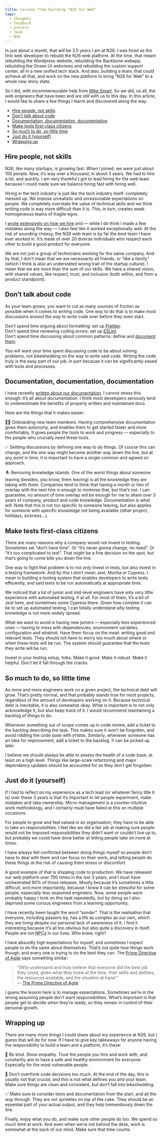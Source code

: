 ```yaml
---
title: Lessons from building “N26 for Web”
tags:
  - thoughts
  - feedback
  - process
  - team
  - N26
---
```


In just about a month, that will be 3.5 years I am at N26. I was hired as the first web developer to rebuild the N26 web platform. At the time, that meant rebuilding the Wordpress website, rebuilding the Backbone webapp, rebuilding the Onsen UI webviews and rebuilding the custom support center, all in a new unified tech stack. And also, building a team, that could achieve all that, and work on the new platform to bring “N26 for Web” to a whole new shiny state.

So I did, with incommensurable help from [Mike Smart](https://twitter.com/smartmike). So we did, us all, the web engineers that have been and are still with us to this day. In this article, I would like to share a few things I learnt and discovered along the way.

- [Hire people, not skills](#hire-people-not-skills)
- [Don’t talk about code](#dont-talk-about-code)
- [Documentation, documentation, documentation](#documentation-documentation-documentation)
- [Make tests first-class citizens](#make-tests-first-class-citizens)
- [So much to do, so little time](#so-much-to-do-so-little-time)
- [Just do it (yourself)](#just-do-it-yourself)
- [Wrapping up](#wrapping-up)

## Hire people, not skills

N26, like many startups, is growing fast. When I joined, we were just about 100 people. Now, it’s way over a thousand, in about 3 years. We had to hire a lot, and quickly. I am very thankful I got to lead hiring for the web team because I could made sure we balance hiring fast with hiring well.

Hiring in the tech industry is just like the tech industry itself: completely messed up. We impose unrealistic and unreasonable expectations on people. We completely overstate the value of technical skills and we think writing code is way more difficult than it is. This, in turn, creates weak homogeneous teams of fragile egos.

I [wrote extensively on how we hire](/2020/01/13/lets-talk-about-your-resume) and — while I do think I made a few mistakes along the way — I also feel like it worked exceptionally well. At the risk of sounding cheesy, the N26 web team is by far the best team I have ever worked in. It’s made of over 20 diverse individuals who respect each other to build a good product for everyone.

We are not just a group of technicians working for the same company. And by that, I don’t mean that we are necessarily all friends, or “like a family” (which I think is also an understated wrong trait of the startup culture). I mean that we are more than the sum of our skills. We have a shared vision, with shared values, like respect, trust, and inclusion (both within, and from a product standpoint).

## Don’t talk about code

As your team grows, you want to cut as many sources of friction as possible when it comes to writing code. One way to do that is to make most discussions around the _way_ to write code over before they even start.

Don’t spend time arguing about formatting: set up [Prettier](https://prettier.io/).  
Don’t spend time reviewing coding errors: set up [ESLint](https://eslint.org/).  
Don’t spend time discussing about common patterns: define and [document them](#documentation-documentation-documentation).

You will want your time spent discussing code to be about solving problems, not bikeshedding on the way to write said code. Writing the code truly is the easy part of our job, in part because it can be significantly eased with tools and processes.

## Documentation, documentation, documentation

I have recently [written about our documentation](/2020/01/23/technical-documentation-for-everyone). I cannot stress this enough: it’s all about documentation. I think most developers seriously tend to underestimate the benefits of properly written and maintained docs.

Here are the things that it makes easier:

👋🏻 Onboarding new team members. Having comprehensive documentation gives them autonomy, and enables them to get started faster and more comfortably. It gives people the tools to work and progress — especially to the people who crucially need these tools.

✅ Settling discussions by defining one way to do things. Of course this can change, and the one way might become another way down the line, but at any point in time, it is important to have a single common and agreed on approach.

🏝 Removing knowledge islands. One of the worst things about someone leaving (besides, you know, them leaving) is all the knowledge they are taking with them. Companies tend to think that having a month or two of overlap with the next hire is enough to minimise that, but that’s not. I can guarantee, no amount of time overlap will be enough for me to share over 3 years of company, product and code knowledge. Documentation is what will. Note that this is not too specific to someone leaving, but also applies for someone with specific knowledge not being available (other project, holidays, sickness…).

## Make tests first-class citizens

There are many reasons why a company would not invest in testing. Sometimes we “don’t have time”. Or “it’s never gonna change, no need”. Or “it’s too complicated to test”. That might be a fine decision on the spot, but that’s going to come bite you down the line.

One way to fight that problem is to not only invest in tests, but also invest in a testing framework. And by this I don’t mean Jest, Mocha or Cypress. I mean in building a tooling system that enables developers to write tests efficiently, and said tests to be run automatically at appropriate time.

We noticed that a lot of junior and mid-level engineers have only very little experience with automated testing, if at all. For most of them, it’s a bit of Jest here, and sometimes some Cypress there. Given how complex it can be to set up automated testing, I can totally understand why testing knowledge is not more widely spread.

What we want to avoid is having new joiners — especially less experienced ones — having to mess with dependencies, environment variables, configuration and whatnot. Have them focus on the meat: writing good and relevant tests. They should not have to worry too much about where or when these tests will be run. The system should guarantee that the tests they write will be run.

Invest in your testing setup, folks. Make it good. Make it robust. Make it helpful. Don’t let it fall through the cracks.

## So much to do, so little time

As more and more engineers work on a given project, the technical debt will grow. That’s pretty normal, and that probably stands true for most projects, regardless of the amount of developers working on it. Because technical debt is inevitable, it is also somewhat okay. What is important is to not only acknowledge it, but also keep track of it. I would recommend maintaining a backlog of things to do.

Whenever something out of scope comes up in code review, add a ticket to the backlog describing the task. This makes sure it won’t be forgotten, and avoid riddling the code base with `@TODO`s. Similarly, whenever someone has an idea for improvement, add a ticket to the backlog. It can be picked up later.

I believe we should always be able to assess the health of a code base, at least on a high level. Things like large-scale refactoring and major dependency updates should be accounted for so they don’t get forgotten.

## Just do it (yourself)

If I had to reflect on my experience as a tech lead (or whatever fancy title it is) over these 3 years is that it’s important to let people experiment, make mistakes and take ownership. Micro-management is a counter-intuitive work methodology, and I certainly must have failed at this on multiple occasions.

For people to grow and feel valued in an organisation, they have to be able to take on responsibilities. I feel like we did a fair job at making sure people would not be imposed responsibilities they didn’t want or couldn’t live up to, but probably we could have done better at letting people take on more at times.

I have always felt conflicted between doing things myself so people don’t have to deal with them and can focus on their work, and letting people do these things at the risk of causing them stress or discomfort.

A good example of that is shipping code to production. We have released our web platform over 700 times in the last 3 years, and I must have orchestrated 90% of those releases. Mostly because it’s sometimes a little difficult, and more importantly, because I know it can be stressful for some people, especially less seasoned engineers. Now, some people were probably happy I took on this task repeatedly, but by doing so I also deprived some curious engineers from a learning opportunity.

I have recently been taught the word “sonder”. That is the realisation that everyone, including passers-by, has a life as complex as our own, which they are living despite our personal lack of awareness of it. I find it interesting because it’s all too obvious but also quite a discovery in itself. People are not <abbr title="Non-Playable Characters">NPCs</abbr> in our lives. Who knew, right?

I have absurdly high expectations for myself, and sometimes I expect people to do the same about themselves. That’s not quite how things work though, and every one is trying to do the best they can. The [Prime Directive of Agile](https://retrospectivewiki.org/index.php?title=The_Prime_Directive) says something similar:

> “[W]e understand and truly believe that everyone did the best job they could, given what they knew at the time, their skills and abilities, the resources available, and the situation at hand.”  
> — [The Prime Directive of Agile](https://retrospectivewiki.org/index.php?title=The_Prime_Directive)

I guess the lesson here is to manage expectations. Sometimes we’re in the wrong assuming people don’t want responsibilities. What’s important is that people get to decide when they’re ready, so they remain in control of their personal growth.

## Wrapping up

There are many more things I could share about my experience at N26, but I guess that will do for now. If I have to give key takeaways for anyone having the responsibility to build a team and a platform, it’s these:

💖 Be kind. Show empathy. Trust the people you hire and work with, and constantly aim to have a safe and healthy environment for everyone. Especially for the most vulnerable people.

🤔 Don’t overthink code decisions too much. At the end of the day, this is usually not that crucial, and this is not what defines you and your team. Make sure things are clean and consistent, but don’t fall into bikeshedding.

✅ Make sure to consider tests and documentation from the start, and all the way through. They are not sprinkles on top of the cake. They should be an essential part of your actual output, and they help tremendously down the line.

Finally, enjoy what you do, and make sure other people do too. We spend so much time at work. And even when we’re not behind the desk, work is somewhat at the back of our mind. Make sure that time counts.
